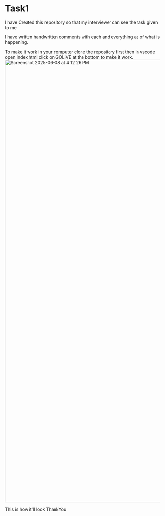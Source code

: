 # Task1
I have Created this repository so that my interviewer can see the task given to me 

I have written handwritten comments with each and everything as of what is happening.

To make it work in your computer clone the repository first then in vscode open index.html click on GOLIVE at the bottom to make it work.
<img width="1440" alt="Screenshot 2025-06-08 at 4 12 26 PM" src="https://github.com/user-attachments/assets/f9893c5a-07c5-47f2-9c50-25d5057dace5" />

This is how it'll look 
ThankYou

